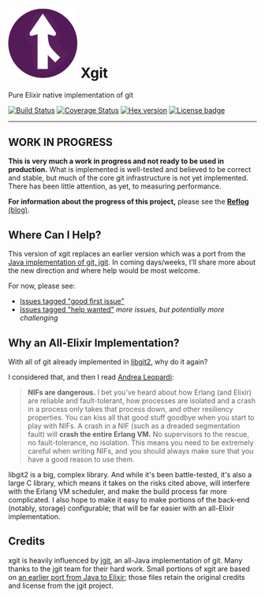 # <img width="140" src="branding/xgit-logo.png" alt="Xgit"> Xgit

Pure Elixir native implementation of git

[![Build Status](https://travis-ci.org/elixir-git/xgit.svg?branch=master)](https://travis-ci.org/elixir-git/xgit) [![Coverage Status](https://coveralls.io/repos/github/elixir-git/xgit/badge.svg?branch=master)](https://coveralls.io/github/elixir-git/xgit?branch=master) [![Hex version](https://img.shields.io/hexpm/v/xgit.svg)](https://hex.pm/packages/xgit)
[![License badge](https://img.shields.io/hexpm/l/xgit.svg)](https://github.com/elixir-git/xgit/blob/master/LICENSE)

---

## WORK IN PROGRESS

**This is very much a work in progress and not ready to be used in production.** What is implemented is well-tested and believed to be correct and stable, but much of the core git infrastructure is not yet implemented. There has been little attention, as yet, to measuring performance.

**For information about the progress of this project,** please see the [**Reflog** (blog)](https://xgit.io).


## Where Can I Help?

This version of xgit replaces an earlier version which was a port from the [Java implementation of git, jgit](https://www.eclipse.org/jgit/). In coming days/weeks, I'll share more about the new direction and where help would be most welcome.

For now, please see:

* [Issues tagged "good first issue"](https://github.com/elixir-git/xgit/issues?q=is%3Aissue+is%3Aopen+label%3A%22good+first+issue%22)
* [Issues tagged "help wanted"](https://github.com/elixir-git/xgit/issues?q=is%3Aissue+is%3Aopen+label%3A%22help+wanted%22) _more issues, but potentially more challenging_


## Why an All-Elixir Implementation?

With all of git already implemented in [libgit2](https://github.com/libgit2/libgit2), why do it again?

I considered that, and then I read [Andrea Leopardi](https://andrealeopardi.com/posts/using-c-from-elixir-with-nifs/):

> **NIFs are dangerous.** I bet you’ve heard about how Erlang (and Elixir) are reliable and fault-tolerant, how processes are isolated and a crash in a process only takes that process down, and other resiliency properties. You can kiss all that good stuff goodbye when you start to play with NIFs. A crash in a NIF (such as a dreaded segmentation fault) will **crash the entire Erlang VM.** No supervisors to the rescue, no fault-tolerance, no isolation. This means you need to be extremely careful when writing NIFs, and you should always make sure that you have a good reason to use them.

libgit2 is a big, complex library. And while it's been battle-tested, it's also a large C library, which means it takes on the risks cited above, will interfere with the Erlang VM scheduler, and make the build process far more complicated. I also hope to make it easy to make portions of the back-end (notably, storage) configurable; that will be far easier with an all-Elixir implementation.

## Credits

xgit is heavily influenced by [jgit](https://www.eclipse.org/jgit/), an all-Java implementation of git. Many thanks to the jgit team for their hard work. Small portions of xgit are based on [an earlier port from Java to Elixir](https://github.com/elixir-git/archived-jgit-port/); those files retain the original credits and license from the jgit project.

